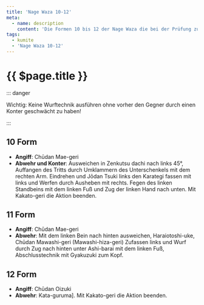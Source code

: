 ```yaml
---
title: 'Nage Waza 10-12'
meta:
  - name: description
    content: 'Die Formen 10 bis 12 der Nage Waza die bei der Prüfung zum 3. Kyu (Braungurt) gezeigt werden.'
tags:
  - kumite
  - 'Nage Waza 10-12'
---
```


# {{ $page.title }}

<ShowDescription />

::: danger 

Wichtig: Keine Wurftechnik ausführen ohne vorher den Gegner durch einen Konter geschwächt zu haben!

:::

## 10 Form

- **Angiff**: Chūdan Mae-geri
- **Abwehr und Konter**: Ausweichen in Zenkutsu dachi nach links 45°, Auffangen des Tritts durch Umklammern des Unterschenkels mit dem rechten Arm. Eindrehen und Jōdan Tsuki links den Karategi fassen mit links und Werfen durch Ausheben mit rechts. Fegen des linken Standbeins mit dem linken Fuß und Zug der linken Hand nach unten. Mit Kakato-geri die Aktion beenden.

## 11 Form

- **Angiff**: Chūdan Mae-geri
- **Abwehr**: Mit dem linken Bein nach hinten ausweichen, Haraiotoshi-uke, Chūdan Mawashi-geri (Mawashi-hiza-geri) Zufassen links und Wurf durch Zug nach hinten unter Ashi-barai mit dem linken Fuß, Abschlusstechnik mit Gyakuzuki zum Kopf.


## 12 Form

- **Angiff**: Chūdan Oizuki
- **Abwehr**: Kata-guruma]. Mit Kakato-geri die Aktion beenden.
